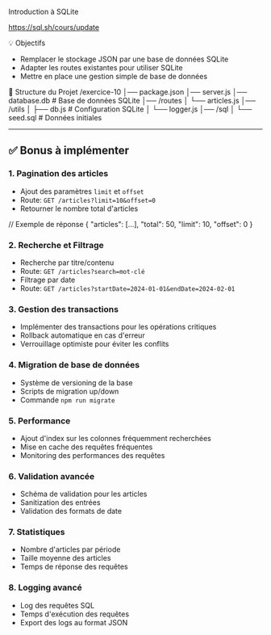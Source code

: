 Introduction à SQLite

https://sql.sh/cours/update

💡 Objectifs

- Remplacer le stockage JSON par une base de données SQLite
- Adapter les routes existantes pour utiliser SQLite
- Mettre en place une gestion simple de base de données

📁 Structure du Projet
/exercice-10
│── package.json
│── server.js
│── database.db # Base de données SQLite
│── /routes
│ └── articles.js
│── /utils
│ ├── db.js # Configuration SQLite
│ └── logger.js
│── /sql
│ └── seed.sql # Données initiales

---

## ✅ Bonus à implémenter

### 1. Pagination des articles

- Ajout des paramètres `limit` et `offset`
- Route: `GET /articles?limit=10&offset=0`
- Retourner le nombre total d'articles

// Exemple de réponse
{
"articles": [...],
"total": 50,
"limit": 10,
"offset": 0
}

### 2. Recherche et Filtrage

- Recherche par titre/contenu
- Route: `GET /articles?search=mot-clé`
- Filtrage par date
- Route: `GET /articles?startDate=2024-01-01&endDate=2024-02-01`

### 3. Gestion des transactions

- Implémenter des transactions pour les opérations critiques
- Rollback automatique en cas d'erreur
- Verrouillage optimiste pour éviter les conflits

### 4. Migration de base de données

- Système de versioning de la base
- Scripts de migration up/down
- Commande `npm run migrate`

### 5. Performance

- Ajout d'index sur les colonnes fréquemment recherchées
- Mise en cache des requêtes fréquentes
- Monitoring des performances des requêtes

### 6. Validation avancée

- Schéma de validation pour les articles
- Sanitization des entrées
- Validation des formats de date

### 7. Statistiques

- Nombre d'articles par période
- Taille moyenne des articles
- Temps de réponse des requêtes

### 8. Logging avancé

- Log des requêtes SQL
- Temps d'exécution des requêtes
- Export des logs au format JSON
